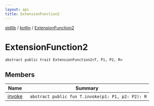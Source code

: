 ```yaml
---
layout: api
title: ExtensionFunction2
---
```

[stdlib](../../index.html) / [kotlin](../index.html) / [ExtensionFunction2](index.html)

# ExtensionFunction2

```
abstract public trait ExtensionFunction2<T, P1, P2, R> 
```
## Members
| Name | Summary |
|------|---------|
|[invoke](invoke.html)|&nbsp;&nbsp;`abstract public fun T.invoke(p1: P1, p2: P2): R`<br>|
